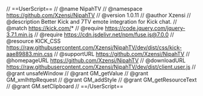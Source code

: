 // ==UserScript==
// @name NipahTV
// @namespace https://github.com/Xzensi/NipahTV
// @version 1.0.11
// @author Xzensi
// @description Better Kick and 7TV emote integration for Kick chat.
// @match https://kick.com/*
// @require https://code.jquery.com/jquery-3.7.1.min.js
// @require https://cdn.jsdelivr.net/npm/fuse.js@7.0.0
// @resource KICK_CSS https://raw.githubusercontent.com/Xzensi/NipahTV/dev/dist/css/kick-aae89883.min.css
// @supportURL https://github.com/Xzensi/NipahTV
// @homepageURL https://github.com/Xzensi/NipahTV
// @downloadURL https://raw.githubusercontent.com/Xzensi/NipahTV/dev/dist/client.user.js
// @grant unsafeWindow
// @grant GM_getValue
// @grant GM_xmlhttpRequest
// @grant GM_addStyle
// @grant GM_getResourceText
// @grant GM.setClipboard
// ==/UserScript==
